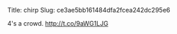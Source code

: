 Title: chirp
Slug: ce3ae5bb161484dfa2fcea242dc295e6

4's a crowd. <a href="http://t.co/9aWG1LJG">http://t.co/9aWG1LJG</a>
